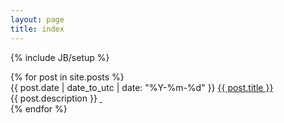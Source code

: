 ```yaml
---
layout: page
title: index
---
```

{% include JB/setup %}

<div class="posts">
  {% for post in site.posts %}
    <div class="posts-inner">
        <div class="posts-title">
            <span>{{ post.date | date_to_utc | date: "%Y-%m-%d" }}</span>
            <a href="{{ BASE_PATH }}{{ post.url }}">{{ post.title }}</a>
        </div>
        <div class="posts-intro">{{ post.description }} <a href="{{post.url}}" title="read more"><i class="icon-file"></i>&nbsp;</a></div>
    </div>
  {% endfor %}
</div>